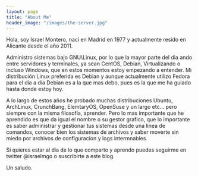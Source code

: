 ```yaml
---
layout: page
title: "About Me"
header_image: "/images/the-server.jpg"
---
```




Hola, soy Israel Montero, nací en Madrid en 1977 y actualmente resido en Alicante desde el año 2011.

Administro sistemas bajo GNU\Linux, por lo que la mayor parte del dia ando entre servidores y terminales, ya sean CentOS, Debian, Virtualizando o incluso Windows, que en estos momentos estoy empezando a entender. Mi distribución Linux preferida es Debian y aunque actualmente utilizo Fedora para el día a día Debian es a la que mas debo, pues es la que me ha guiado hasta donde estoy hoy.

A lo largo de estos años he probado muchas distribuciones Ubuntu, ArchLinux, CrunchBang, ElemtaryOS, OpenSuse y un largo etc… pero siempre con la misma filosofía, aprender. Pero lo mas importante que he aprendido es que da igual el nombre o su gestor grafico, que lo importante es saber administrar y gestionar tus sistemas desde una linea de comandos, conocer bien los sistemas de archivos y saber moverte sin miedo por archivos de configuracion y logs intermnables.

Si quieres estar al dia de lo que comparto y aprendo puedes seguirme en twitter @israelmgo o suscribirte a este blog.

Un saludo.
